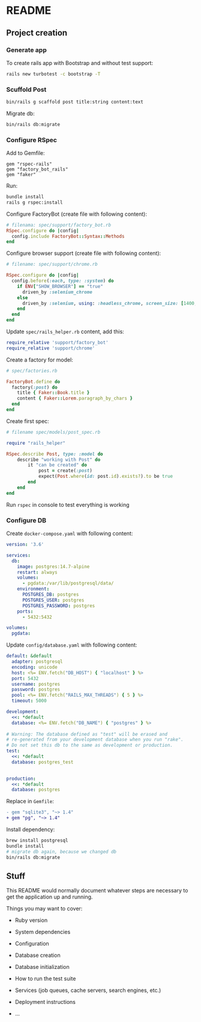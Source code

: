 # README

## Project creation
### Generate app 
To create rails app with Bootstrap and without test support: 
```bash
rails new turbotest -c bootstrap -T
```

### Scuffold Post
```bash
bin/rails g scaffold post title:string content:text
```
Migrate db: 
```bash
bin/rails db:migrate
```

### Configure RSpec
Add to Gemfile:
```gemfile
gem "rspec-rails"
gem "factory_bot_rails"
gem "faker"
```
Run:
```bash
bundle install
rails g rspec:install
```
Configure FactoryBot (create file with following content):
```ruby
# filenama: spec/support/factory_bot.rb
RSpec.configure do |config|
  config.include FactoryBot::Syntax::Methods
end
```
Configure browser support (create file with following content):
```ruby
# filename: spec/support/chrome.rb

RSpec.configure do |config|
  config.before(:each, type: :system) do
    if ENV["SHOW_BROWSER"] == "true"
      driven_by :selenium_chrome
    else
      driven_by :selenium, using: :headless_chrome, screen_size: [1400, 1400]
    end
  end
end
```
Update `spec/rails_helper.rb` content, add this:
```ruby
require_relative 'support/factory_bot'
require_relative 'support/chrome'
```
Create a factory for model:
```ruby
# spec/factories.rb

FactoryBot.define do
  factory(:post) do
    title { Faker::Book.title }
    content { Faker::Lorem.paragraph_by_chars }
  end
end
```
Create first spec:
```ruby
# filename spec/models/post_spec.rb

require "rails_helper"

RSpec.describe Post, type: :model do
    describe "working with Post" do
        it "can be created" do
            post = create(:post)
            expect(Post.where(id: post.id).exists?).to be true
        end
    end
end
```
Run `rspec` in console to test everything is working

### Configure DB
Create `docker-compose.yaml` with following content:
```yaml
version: '3.6'

services:
  db:
    image: postgres:14.7-alpine
    restart: always
    volumes:
      - pgdata:/var/lib/postgresql/data/
    environment:
      POSTGRES_DB: postgres
      POSTGRES_USER: postgres
      POSTGRES_PASSWORD: postgres
    ports:
      - 5432:5432

volumes:
  pgdata:
```
Update `config/database.yaml` with following content:
```yaml
default: &default
  adapter: postgresql
  encoding: unicode
  host: <%= ENV.fetch("DB_HOST") { "localhost" } %>
  port: 5432
  username: postgres
  password: postgres
  pool: <%= ENV.fetch("RAILS_MAX_THREADS") { 5 } %>
  timeout: 5000

development:
  <<: *default
  database: <%= ENV.fetch("DB_NAME") { "postgres" } %>
  
# Warning: The database defined as "test" will be erased and
# re-generated from your development database when you run "rake".
# Do not set this db to the same as development or production.
test:
  <<: *default
  database: postgres_test
  

production:
  <<: *default
  database: postgres
```
Replace in `Gemfile`:
```diff
- gem "sqlite3", "~> 1.4"
+ gem "pg", "~> 1.4"
```
Install dependency:
```bash
brew install postgresql
bundle install
# migrate db again, because we changed db
bin/rails db:migrate
```


## Stuff
This README would normally document whatever steps are necessary to get the
application up and running.

Things you may want to cover:

* Ruby version

* System dependencies

* Configuration

* Database creation

* Database initialization

* How to run the test suite

* Services (job queues, cache servers, search engines, etc.)

* Deployment instructions

* ...

